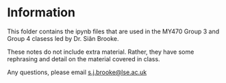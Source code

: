 # Information

This folder contains the ipynb files that are used in the MY470 Group 3 and Group 4 clasess led by Dr. Siân Brooke.

These notes do not include extra material. Rather, they have some rephrasing and detail on the material covered in class.

Any questions, please email s.j.brooke@lse.ac.uk
